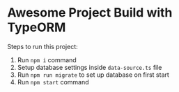 # Awesome Project Build with TypeORM

Steps to run this project:

1. Run `npm i` command
2. Setup database settings inside `data-source.ts` file
3. Run `npm run migrate` to set up database on first start
4. Run `npm start` command
